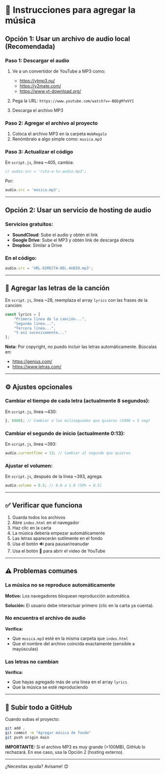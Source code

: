 # 🎵 Instrucciones para agregar la música

## Opción 1: Usar un archivo de audio local (Recomendada)

### Paso 1: Descargar el audio
1. Ve a un convertidor de YouTube a MP3 como:
   - https://ytmp3.nu/
   - https://y2mate.com/
   - https://www.yt-download.org/

2. Pega la URL: `https://www.youtube.com/watch?v=-BQEgMfeVYI`

3. Descarga el archivo MP3

### Paso 2: Agregar el archivo al proyecto
1. Coloca el archivo MP3 en la carpeta `WebRegalo`
2. Renómbralo a algo simple como: `musica.mp3`

### Paso 3: Actualizar el código
En `script.js`, línea ~405, cambia:
```javascript
// audio.src = 'ruta-a-tu-audio.mp3';
```
Por:
```javascript
audio.src = 'musica.mp3';
```

---

## Opción 2: Usar un servicio de hosting de audio

### Servicios gratuitos:
- **SoundCloud**: Sube el audio y obtén el link
- **Google Drive**: Sube el MP3 y obtén link de descarga directa
- **Dropbox**: Similar a Drive

### En el código:
```javascript
audio.src = 'URL-DIRECTA-DEL-AUDIO.mp3';
```

---

## 📝 Agregar las letras de la canción

En `script.js`, línea ~28, reemplaza el array `lyrics` con las frases de la canción:

```javascript
const lyrics = [
    "Primera línea de la canción...",
    "Segunda línea...",
    "Tercera línea...",
    "Y así sucesivamente..."
];
```

**Nota:** Por copyright, no puedo incluir las letras automáticamente. Búscalas en:
- https://genius.com/
- https://www.letras.com/

---

## ⚙️ Ajustes opcionales

### Cambiar el tiempo de cada letra (actualmente 8 segundos):
En `script.js`, línea ~430:
```javascript
}, 8000); // Cambiar a los milisegundos que quieras (5000 = 5 seg)
```

### Cambiar el segundo de inicio (actualmente 0:13):
En `script.js`, línea ~393:
```javascript
audio.currentTime = 13; // Cambiar al segundo que quieras
```

### Ajustar el volumen:
En `script.js`, después de la línea ~393, agrega:
```javascript
audio.volume = 0.5; // 0.0 a 1.0 (50% = 0.5)
```

---

## ✅ Verificar que funciona

1. Guarda todos los archivos
2. Abre `index.html` en el navegador
3. Haz clic en la carta
4. La música debería empezar automáticamente
5. Las letras aparecerán sutilmente en el fondo
6. Usa el botón 🔊 para pausar/reanudar
7. Usa el botón 🎵 para abrir el video de YouTube

---

## ⚠️ Problemas comunes

### La música no se reproduce automáticamente
**Motivo:** Los navegadores bloquean reproducción automática.

**Solución:** El usuario debe interactuar primero (clic en la carta ya cuenta).

### No encuentra el archivo de audio
**Verifica:**
- Que `musica.mp3` esté en la misma carpeta que `index.html`
- Que el nombre del archivo coincida exactamente (sensible a mayúsculas)

### Las letras no cambian
**Verifica:**
- Que hayas agregado más de una línea en el array `lyrics`
- Que la música se esté reproduciendo

---

## 🚀 Subir todo a GitHub

Cuando subas el proyecto:

```bash
git add .
git commit -m "Agregar música de fondo"
git push origin main
```

**IMPORTANTE:** Si el archivo MP3 es muy grande (>100MB), GitHub lo rechazará. En ese caso, usa la Opción 2 (hosting externo).

---

¿Necesitas ayuda? Avísame! 😊
